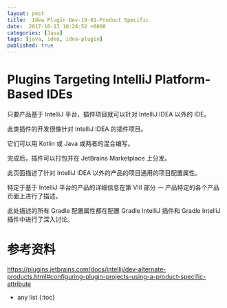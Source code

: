 ```yaml
---
layout: post
title:  Idea Plugin Dev-19-01-Product Specific
date:  2017-10-13 10:24:52 +0800
categories: [Java]
tags: [java, idea, idea-plugin]
published: true
---
```


# Plugins Targeting IntelliJ Platform-Based IDEs

只要产品基于 IntelliJ 平台，插件项目就可以针对 IntelliJ IDEA 以外的 IDE。 

此类插件的开发很像针对 IntelliJ IDEA 的插件项目。 

它们可以用 Kotlin 或 Java 或两者的混合编写。 

完成后，插件可以打包并在 JetBrains Marketplace 上分发。

此页面描述了针对 IntelliJ IDEA 以外的产品的项目通用的项目配置属性。 

特定于基于 IntelliJ 平台的产品的详细信息在第 VIII 部分 — 产品特定的各个产品页面上进行了描述。

此处描述的所有 Gradle 配置属性都在配置 Gradle IntelliJ 插件和 Gradle IntelliJ 插件中进行了深入讨论。

# 参考资料

https://plugins.jetbrains.com/docs/intellij/dev-alternate-products.html#configuring-plugin-projects-using-a-product-specific-attribute

* any list
{:toc}